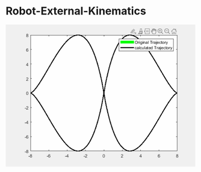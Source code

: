 # Robot-External-Kinematics
![Alt Text](https://github.com/mehhdiii/Robot-External-Kinematics/blob/main/figures/trajectory%20traversal.gif)
